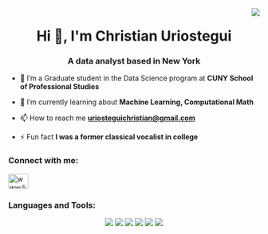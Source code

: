 <img align="right" src="https://visitor-badge.laobi.icu/badge?page_id=salesp07.salesp07" />

<h1 align="center">Hi 👋, I'm Christian Uriostegui</h1>
<h3 align="center">A data analyst based in New York</h3>

- 📖 I’m a Graduate student in the Data Science program at **CUNY School of Professional Studies**

- 🌱 I’m currently learning about **Machine Learning, Computational Math**

- 📫 How to reach me **uriosteguichristian@gmail.com**

- ⚡ Fun fact **I was a former classical vocalist in college**

<h3 align="left">Connect with me:</h3>
<p align="left">
<a href="https://linkedin.com/in/www.linkedin.com/in/christianuriostegui" target="blank"><img align="center" src="https://raw.githubusercontent.com/rahuldkjain/github-profile-readme-generator/master/src/images/icons/Social/linked-in-alt.svg" alt="www.linkedin.com/in/christianuriostegui" height="30" width="40" /></a>
</p>

<h3 align="left">Languages and Tools:</h3>
<p align="center">
<img src="https://img.shields.io/badge/R-%23276DC3.svg?style=for-the-badge&logo=r&logoColor=white">
<img src="https://img.shields.io/badge/RStudio-%2375AADB.svg?style=for-the-badge&logo=rstudio&logoColor=white">
<img src="https://img.shields.io/badge/Python-FFD43B?style=for-the-badge&logo=python&logoColor=blue">
<img src="https://img.shields.io/badge/Markdown-%23000000.svg?style=for-the-badge&logo=markdown&logoColor=white">
<img src="https://img.shields.io/badge/Tableau-%23E97627.svg?style=for-the-badge&logo=tableau&logoColor=white">
<img src="https://img.shields.io/badge/PostgreSQL-316192?style=for-the-badge&logo=postgresql&logoColor=white">
